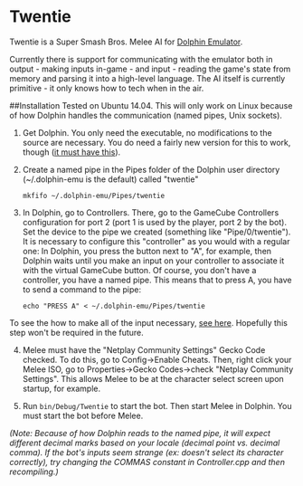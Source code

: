 # Twentie
Twentie is a Super Smash Bros. Melee AI for [Dolphin Emulator](https://github.com/dolphin-emu/dolphin). 

Currently there is support for communicating with the emulator both in output - making inputs in-game - and input - reading the game's state from memory and parsing it into a high-level language.
The AI itself is currently primitive - it only knows how to tech when in the air. 

##Installation
Tested on Ubuntu 14.04. This will only work on Linux because of how Dolphin handles the communication (named pipes, Unix sockets).

1. Get Dolphin. You only need the executable, no modifications to the source are necessary.
You do need a fairly new version for this to work, though ([it must have this](https://github.com/dolphin-emu/dolphin/pull/3413)).


2. Create a named pipe in the Pipes folder of the Dolphin user directory (~/.dolphin-emu is the default) called "twentie"

    ```
    mkfifo ~/.dolphin-emu/Pipes/twentie
    ```

3. In Dolphin, go to Controllers. There, go to the GameCube Controllers configuration for port 2 (port 1 is used by the player, port 2 by the bot).
Set the device to the pipe we created (something like "Pipe/0/twentie"). It is necessary to configure this "controller" as you would with a regular one:
In Dolphin, you press the button next to "A", for example, then Dolphin waits until you make an input on your controller to associate it with the virtual GameCube button.
Of course, you don't have a controller, you have a named pipe. This means that to press A, you have to send a command to the pipe:
    ```
    echo "PRESS A" < ~/.dolphin-emu/Pipes/twentie
    ```
To see the how to make all of the input necessary, [see here](https://github.com/dolphin-emu/dolphin/blob/d9d6cf8eda0d4cd8d0350c1a4e9b5f6b708e084d/Source/Core/InputCommon/ControllerInterface/Pipes/Pipes.h).
Hopefully this step won't be required in the future.

4. Melee must have the "Netplay Community Settings" Gecko Code checked. To do this, go to Config->Enable Cheats.
Then, right click your Melee ISO, go to Properties->Gecko Codes->check "Netplay Community Settings".
This allows Melee to be at the character select screen upon startup, for example.

5. Run ```bin/Debug/Twentie``` to start the bot. Then start Melee in Dolphin. You must start the bot before Melee. 


*(Note: Because of how Dolphin reads to the named pipe, it will expect different decimal marks based on your locale (decimal point vs. decimal comma). If the bot's inputs seem strange (ex: doesn't select its character correctly), try changing the COMMAS constant in Controller.cpp and then recompiling.)*
